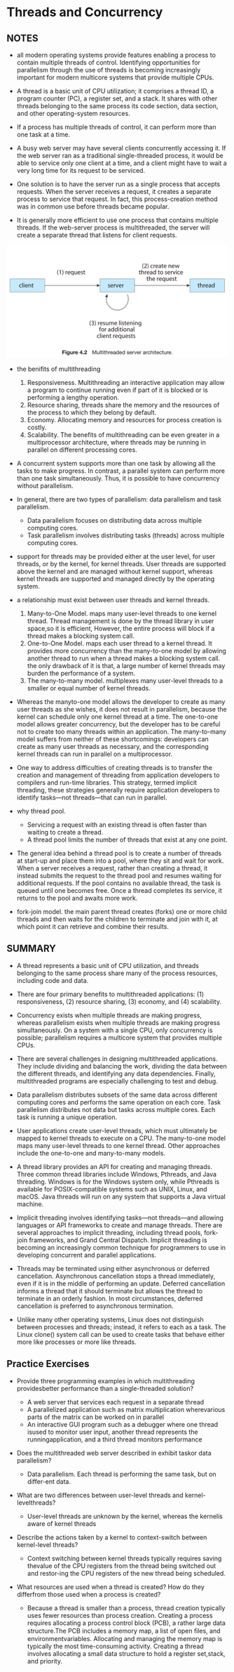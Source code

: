 # Threads and Concurrency

## NOTES

- all modern operating systems provide features enabling a process to contain multiple
  threads of control. Identifying opportunities for parallelism through the use of
  threads is becoming increasingly important for modern multicore systems that
  provide multiple CPUs.

- A thread is a basic unit of CPU utilization; it comprises a thread ID, a program
  counter (PC), a register set, and a stack. It shares with other threads belonging
  to the same process its code section, data section, and other operating-system
  resources.

- If a process has multiple threads of control, it can perform
  more than one task at a time.

- A busy web server may have several clients concurrently accessing it. If the web server ran as a
  traditional single-threaded process, it would be able to service only one client
  at a time, and a client might have to wait a very long time for its request to be
  serviced.

- One solution is to have the server run as a single process that accepts
  requests. When the server receives a request, it creates a separate process
  to service that request. In fact, this process-creation method was in common
  use before threads became popular.

- It is generally more efficient to use one process that contains multiple threads. If the web-server process is
  multithreaded, the server will create a separate thread that listens for client
  requests.

![img](./imgs/server-threads.png)

- the benifits of multithreading

  1. Responsiveness. Multithreading an interactive application may allow a
     program to continue running even if part of it is blocked or is performing a lengthy operation.
  2. Resource sharing, threads share the memory and the resources of the process to which they belong by default.
  3. Economy. Allocating memory and resources for process creation is costly.
  4. Scalability. The benefits of multithreading can be even greater in a multiprocessor architecture, where threads may be running in parallel on different processing cores.

- A concurrent system supports more than one task by allowing all the tasks
  to make progress. In contrast, a parallel system can perform more than one task
  simultaneously. Thus, it is possible to have concurrency without parallelism.

- In general, there are two types of parallelism: data parallelism and task parallelism.

  - Data parallelism focuses on distributing data across multiple computing cores.
  - Task parallelism involves distributing tasks (threads) across multiple computing cores.

- support for threads may be provided either at the user level, for user threads, or by the
  kernel, for kernel threads. User threads are supported above the kernel and
  are managed without kernel support, whereas kernel threads are supported
  and managed directly by the operating system.

- a relationship must exist between user threads and kernel threads.

  1. Many-to-One Model. maps many user-level threads to one kernel thread. Thread management is done by the thread library in user space,so it is efficient, However, the entire process will block if a thread makes a blocking system call.
  2. One-to-One Model. maps each user thread to a kernel thread. It provides more concurrency than the many-to-one model by allowing another thread to run when a thread makes a blocking system call. the only drawback of it is that, a large number of kernel threads may burden the performance of a system.
  3. The many-to-many model. multiplexes many user-level threads to a smaller or equal number of kernel threads.

- Whereas the manyto-one model allows the developer to create as many user threads as she
  wishes, it does not result in parallelism, because the kernel can schedule only
  one kernel thread at a time. The one-to-one model allows greater concurrency,
  but the developer has to be careful not to create too many threads within an
  application. The many-to-many model suffers from neither of these
  shortcomings: developers can create as many user threads as necessary, and
  the corresponding kernel threads can run in parallel on a multiprocessor.

- One way to address difficulties of creating threads is to transfer the creation and management of threading from application developers to compilers and run-time libraries.
  This strategy, termed implicit threading, these strategies generally require application developers to
  identify tasks—not threads—that can run in parallel.

- why thread pool.

  - Servicing a request with an existing thread is often faster than waiting to
    create a thread.
  - A thread pool limits the number of threads that exist at any one point.

- The general idea behind a thread pool is to create a number of threads at
  start-up and place them into a pool, where they sit and wait for work. When a
  server receives a request, rather than creating a thread, it instead submits the
  request to the thread pool and resumes waiting for additional requests.
  If the pool contains no available thread, the task is queued until
  one becomes free. Once a thread completes its service, it returns to the pool
  and awaits more work.

- fork-join model. the main parent thread creates (forks) one or more child threads and then waits for the children to terminate and join with it, at which point it can retrieve and combine their results.

## SUMMARY

- A thread represents a basic unit of CPU utilization, and threads belonging
  to the same process share many of the process resources, including code and data.
- There are four primary benefits to multithreaded applications: (1) responsiveness, (2) resource sharing, (3) economy, and (4) scalability.
- Concurrency exists when multiple threads are making progress, whereas
  parallelism exists when multiple threads are making progress simultaneously. On a system with a single CPU, only concurrency is possible; parallelism requires a multicore system that provides multiple CPUs.

- There are several challenges in designing multithreaded applications.
  They include dividing and balancing the work, dividing the data between the different threads, and identifying any data dependencies. Finally, multithreaded programs are especially challenging to test and debug.

- Data parallelism distributes subsets of the same data across different computing cores and performs the same operation on each core. Task parallelism distributes not data but tasks across multiple cores. Each task is
  running a unique operation.

- User applications create user-level threads, which must ultimately be
  mapped to kernel threads to execute on a CPU. The many-to-one model
  maps many user-level threads to one kernel thread. Other approaches
  include the one-to-one and many-to-many models.

- A thread library provides an API for creating and managing threads. Three
  common thread libraries include Windows, Pthreads, and Java threading.
  Windows is for the Windows system only, while Pthreads is available for
  POSIX-compatible systems such as UNIX, Linux, and macOS. Java threads
  will run on any system that supports a Java virtual machine.

- Implicit threading involves identifying tasks—not threads—and allowing
  languages or API frameworks to create and manage threads. There are
  several approaches to implicit threading, including thread pools, fork-join
  frameworks, and Grand Central Dispatch. Implicit threading is becoming
  an increasingly common technique for programmers to use in developing
  concurrent and parallel applications.

- Threads may be terminated using either asynchronous or deferred cancellation. Asynchronous cancellation stops a thread immediately, even if it
  is in the middle of performing an update. Deferred cancellation informs
  a thread that it should terminate but allows the thread to terminate in an
  orderly fashion. In most circumstances, deferred cancellation is preferred
  to asynchronous termination.

- Unlike many other operating systems, Linux does not distinguish between
  processes and threads; instead, it refers to each as a task. The Linux
  clone() system call can be used to create tasks that behave either more
  like processes or more like threads.

## Practice Exercises

- Provide three programming examples in which multithreading providesbetter performance than a single-threaded solution?
    - A web server that services each request in a separate thread
    - A parallelized application such as matrix multiplication wherevarious parts of the matrix can be worked on in parallel
    - An interactive GUI program such as a debugger where one thread isused to monitor user input, another thread represents the runningapplication, and a third thread monitors performance

- Does the multithreaded web server described in exhibit taskor data parallelism?
    - Data parallelism. Each thread is performing the same task, but on differ-ent data.
- What are two differences between user-level threads and kernel-levelthreads?
    - User-level threads are unknown by the kernel, whereas the kernelis aware of kernel threads
- Describe the actions taken by a kernel to context-switch between kernel-level threads?
    - Context switching between kernel threads typically requires saving thevalue of the CPU registers from the thread being switched out and restor-ing the CPU registers of the new thread being scheduled.
- What resources are used when a thread is created? How do they differfrom those used when a process is created?
    - Because a thread is smaller than a process, thread creation typically uses fewer resources than process creation. Creating a process requires allocating a process control block (PCB), a rather large data structure.The PCB includes a memory map, a list of open ﬁles, and environmentvariables. Allocating and managing the memory map is typically the most time-consuming activity. Creating a thread involves allocating a small data structure to hold a register set,stack, and priority.
